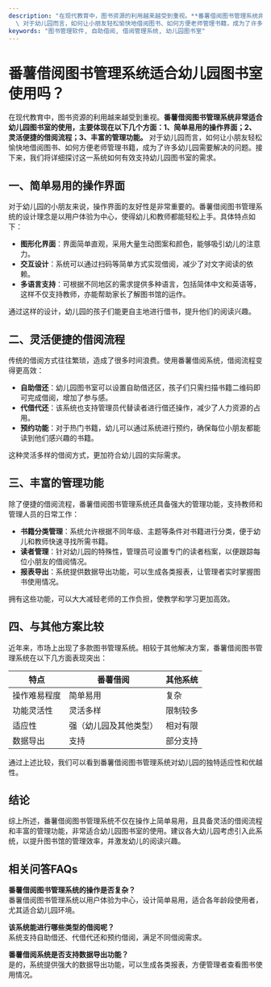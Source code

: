 ```yaml
---
description: "在现代教育中，图书资源的利用越来越受到重视。**番薯借阅图书管理系统非常适合幼儿园图书室的使用，主要体现在以下几个方面：1、简单易用的操作界面；2、灵活便捷的借阅流程；3、丰富的管理功能。**\
  \ 对于幼儿园而言，如何让小朋友轻松愉快地借阅图书、如何方便老师管理书籍，成为了许多幼儿园需要解决的问题。接下来，我们将详细探讨这一系统如何有效支持幼儿园图书室的需求。"
keywords: "图书管理软件, 自助借阅, 借阅管理系统, 幼儿园图书室"
---
```

# 番薯借阅图书管理系统适合幼儿园图书室使用吗？

在现代教育中，图书资源的利用越来越受到重视。**番薯借阅图书管理系统非常适合幼儿园图书室的使用，主要体现在以下几个方面：1、简单易用的操作界面；2、灵活便捷的借阅流程；3、丰富的管理功能。** 对于幼儿园而言，如何让小朋友轻松愉快地借阅图书、如何方便老师管理书籍，成为了许多幼儿园需要解决的问题。接下来，我们将详细探讨这一系统如何有效支持幼儿园图书室的需求。

## 一、简单易用的操作界面

对于幼儿园的小朋友来说，操作界面的友好性是非常重要的。番薯借阅图书管理系统的设计理念是以用户体验为中心，使得幼儿和教师都能轻松上手。具体特点如下：

- **图形化界面**：界面简单直观，采用大量生动图案和颜色，能够吸引幼儿的注意力。
- **交互设计**：系统可以通过扫码等简单方式实现借阅，减少了对文字阅读的依赖。
- **多语言支持**：可根据不同地区的需求提供多种语言，包括简体中文和英语等，这样不仅支持教师，亦能帮助家长了解图书馆的运作。

通过这样的设计，幼儿园的孩子们能更自主地进行借书，提升他们的阅读兴趣。

## 二、灵活便捷的借阅流程

传统的借阅方式往往繁琐，造成了很多时间浪费。使用番薯借阅系统，借阅流程变得更高效：

- **自助借还**：幼儿园图书室可以设置自助借还区，孩子们只需扫描书籍二维码即可完成借阅，增加了参与感。
- **代借代还**：该系统也支持管理员代替读者进行借还操作，减少了人力资源的占用。
- **预约功能**：对于热门书籍，幼儿可以通过系统进行预约，确保每位小朋友都能读到他们感兴趣的书籍。

这种灵活多样的借阅方式，更加符合幼儿园的实际需求。

## 三、丰富的管理功能

除了便捷的借阅流程，番薯借阅图书管理系统还具备强大的管理功能，支持教师和管理人员的日常工作：

- **书籍分类管理**：系统允许根据不同年级、主题等条件对书籍进行分类，便于幼儿和教师快速寻找所需书籍。
- **读者管理**：针对幼儿园的特殊性，管理员可设置专门的读者档案，以便跟踪每位小朋友的借阅情况。
- **报表导出**：系统提供数据导出功能，可以生成各类报表，让管理者实时掌握图书使用情况。

拥有这些功能，可以大大减轻老师的工作负担，使教学和学习更加高效。

## 四、与其他方案比较

近年来，市场上出现了多款图书管理系统。相较于其他解决方案，番薯借阅图书管理系统在以下几方面表现突出：

| 特点            | 番薯借阅                | 其他系统                |
|-----------------|------------------------|-------------------------|
| 操作难易程度    | 简单易用               | 复杂                     |
| 功能灵活性      | 灵活多样               | 限制较多                 |
| 适应性          | 强（幼儿园及其他类型） | 相对有限                 |
| 数据导出        | 支持                   | 部分支持                 |

通过上述比较，我们可以看到番薯借阅图书管理系统对幼儿园的独特适应性和优越性。

## 结论

综上所述，番薯借阅图书管理系统不仅在操作上简单易用，且具备灵活的借阅流程和丰富的管理功能，非常适合幼儿园图书室的使用。建议各大幼儿园考虑引入此系统，以提升图书馆的管理效率，并激发幼儿的阅读兴趣。

## 相关问答FAQs

**番薯借阅图书管理系统的操作是否复杂？**  
番薯借阅图书管理系统以用户体验为中心，设计简单易用，适合各年龄段使用者，尤其适合幼儿园环境。

**该系统能进行哪些类型的借阅呢？**  
系统支持自助借还、代借代还和预约借阅，满足不同借阅需求。

**番薯借阅系统是否支持数据导出功能？**  
是的，系统提供强大的数据导出功能，可以生成各类报表，方便管理者查看图书使用情况。
